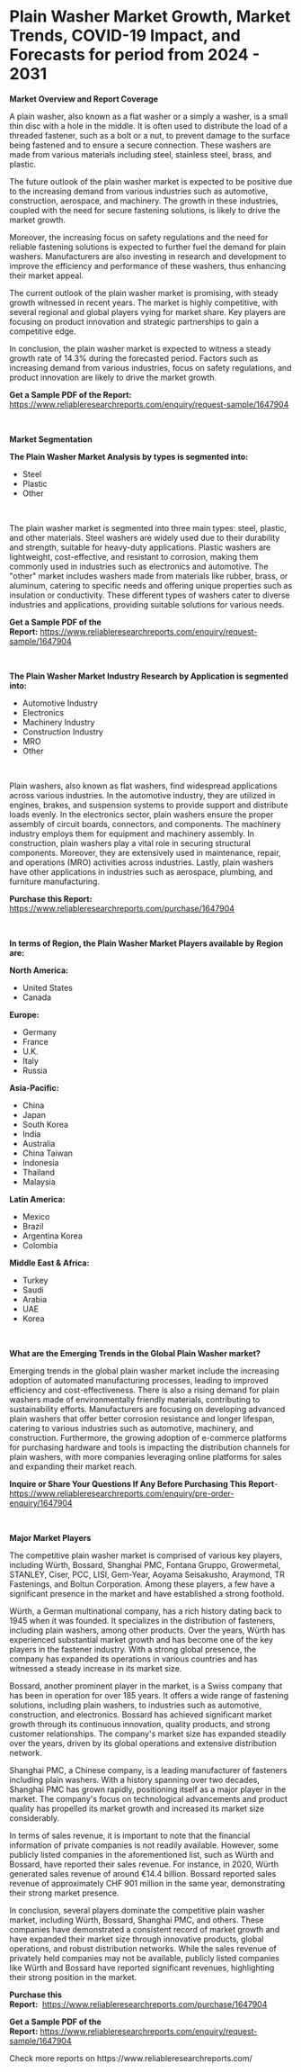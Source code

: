 <p><h1>Plain Washer Market Growth, Market Trends, COVID-19 Impact, and Forecasts for period from 2024 - 2031</h1></p><p><strong>Market Overview and Report Coverage</strong></p>
<p><p>A plain washer, also known as a flat washer or a simply a washer, is a small thin disc with a hole in the middle. It is often used to distribute the load of a threaded fastener, such as a bolt or a nut, to prevent damage to the surface being fastened and to ensure a secure connection. These washers are made from various materials including steel, stainless steel, brass, and plastic.</p><p>The future outlook of the plain washer market is expected to be positive due to the increasing demand from various industries such as automotive, construction, aerospace, and machinery. The growth in these industries, coupled with the need for secure fastening solutions, is likely to drive the market growth.</p><p>Moreover, the increasing focus on safety regulations and the need for reliable fastening solutions is expected to further fuel the demand for plain washers. Manufacturers are also investing in research and development to improve the efficiency and performance of these washers, thus enhancing their market appeal.</p><p>The current outlook of the plain washer market is promising, with steady growth witnessed in recent years. The market is highly competitive, with several regional and global players vying for market share. Key players are focusing on product innovation and strategic partnerships to gain a competitive edge.</p><p>In conclusion, the plain washer market is expected to witness a steady growth rate of 14.3% during the forecasted period. Factors such as increasing demand from various industries, focus on safety regulations, and product innovation are likely to drive the market growth.</p></p>
<p><strong>Get a Sample PDF of the Report:</strong> <a href="https://www.reliableresearchreports.com/enquiry/request-sample/1647904">https://www.reliableresearchreports.com/enquiry/request-sample/1647904</a></p>
<p>&nbsp;</p>
<p><strong>Market Segmentation</strong></p>
<p><strong>The Plain Washer Market Analysis by types is segmented into:</strong></p>
<p><ul><li>Steel</li><li>Plastic</li><li>Other</li></ul></p>
<p>&nbsp;</p>
<p><p>The plain washer market is segmented into three main types: steel, plastic, and other materials. Steel washers are widely used due to their durability and strength, suitable for heavy-duty applications. Plastic washers are lightweight, cost-effective, and resistant to corrosion, making them commonly used in industries such as electronics and automotive. The "other" market includes washers made from materials like rubber, brass, or aluminum, catering to specific needs and offering unique properties such as insulation or conductivity. These different types of washers cater to diverse industries and applications, providing suitable solutions for various needs.</p></p>
<p><strong>Get a Sample PDF of the Report:</strong>&nbsp;<a href="https://www.reliableresearchreports.com/enquiry/request-sample/1647904">https://www.reliableresearchreports.com/enquiry/request-sample/1647904</a></p>
<p>&nbsp;</p>
<p><strong>The Plain Washer Market Industry Research by Application is segmented into:</strong></p>
<p><ul><li>Automotive Industry</li><li>Electronics</li><li>Machinery Industry</li><li>Construction Industry</li><li>MRO</li><li>Other</li></ul></p>
<p>&nbsp;</p>
<p><p>Plain washers, also known as flat washers, find widespread applications across various industries. In the automotive industry, they are utilized in engines, brakes, and suspension systems to provide support and distribute loads evenly. In the electronics sector, plain washers ensure the proper assembly of circuit boards, connectors, and components. The machinery industry employs them for equipment and machinery assembly. In construction, plain washers play a vital role in securing structural components. Moreover, they are extensively used in maintenance, repair, and operations (MRO) activities across industries. Lastly, plain washers have other applications in industries such as aerospace, plumbing, and furniture manufacturing.</p></p>
<p><strong>Purchase this Report:</strong>&nbsp; <a href="https://www.reliableresearchreports.com/purchase/1647904">https://www.reliableresearchreports.com/purchase/1647904</a></p>
<p>&nbsp;</p>
<p><strong>In terms of Region, the Plain Washer Market Players available by Region are:</strong></p>
<p>
    <p> <strong> North America: </strong>
        <ul>
            <li>United States</li>
            <li>Canada</li>
        </ul>
        </p> 
    <p> <strong> Europe: </strong>
        <ul>
            <li>Germany</li>
            <li>France</li>
            <li>U.K.</li>
            <li>Italy</li>
            <li>Russia</li>
        </ul>
        </p> 
    <p> <strong> Asia-Pacific: </strong>
        <ul>
            <li>China</li>
            <li>Japan</li>
            <li>South Korea</li>
            <li>India</li>
            <li>Australia</li>
            <li>China Taiwan</li>
            <li>Indonesia</li>
            <li>Thailand</li>
            <li>Malaysia</li>
        </ul>
        </p> 
    <p> <strong> Latin America: </strong>
        <ul>
            <li>Mexico</li>
            <li>Brazil</li>
            <li>Argentina Korea</li>
            <li>Colombia</li>
        </ul>
        </p> 
    <p> <strong> Middle East & Africa: </strong>
        <ul>
            <li>Turkey</li>
            <li>Saudi</li>
            <li>Arabia</li>
            <li>UAE</li>
            <li>Korea</li>
        </ul>
    </p>
    </p>
<p>&nbsp;</p>
<p><strong>What are the Emerging Trends in the Global Plain Washer market?</strong></p>
<p><p>Emerging trends in the global plain washer market include the increasing adoption of automated manufacturing processes, leading to improved efficiency and cost-effectiveness. There is also a rising demand for plain washers made of environmentally friendly materials, contributing to sustainability efforts. Manufacturers are focusing on developing advanced plain washers that offer better corrosion resistance and longer lifespan, catering to various industries such as automotive, machinery, and construction. Furthermore, the growing adoption of e-commerce platforms for purchasing hardware and tools is impacting the distribution channels for plain washers, with more companies leveraging online platforms for sales and expanding their market reach.</p></p>
<p><strong>Inquire or Share Your Questions If Any Before Purchasing This Report</strong>- <a href="https://www.reliableresearchreports.com/enquiry/pre-order-enquiry/1647904">https://www.reliableresearchreports.com/enquiry/pre-order-enquiry/1647904</a></p>
<p>&nbsp;</p>
<p><strong>Major Market Players</strong></p>
<p><p>The competitive plain washer market is comprised of various key players, including Würth, Bossard, Shanghai PMC, Fontana Gruppo, Growermetal, STANLEY, Ciser, PCC, LISI, Gem-Year, Aoyama Seisakusho, Araymond, TR Fastenings, and Boltun Corporation. Among these players, a few have a significant presence in the market and have established a strong foothold.</p><p>Würth, a German multinational company, has a rich history dating back to 1945 when it was founded. It specializes in the distribution of fasteners, including plain washers, among other products. Over the years, Würth has experienced substantial market growth and has become one of the key players in the fastener industry. With a strong global presence, the company has expanded its operations in various countries and has witnessed a steady increase in its market size.</p><p>Bossard, another prominent player in the market, is a Swiss company that has been in operation for over 185 years. It offers a wide range of fastening solutions, including plain washers, to industries such as automotive, construction, and electronics. Bossard has achieved significant market growth through its continuous innovation, quality products, and strong customer relationships. The company's market size has expanded steadily over the years, driven by its global operations and extensive distribution network.</p><p>Shanghai PMC, a Chinese company, is a leading manufacturer of fasteners including plain washers. With a history spanning over two decades, Shanghai PMC has grown rapidly, positioning itself as a major player in the market. The company's focus on technological advancements and product quality has propelled its market growth and increased its market size considerably.</p><p>In terms of sales revenue, it is important to note that the financial information of private companies is not readily available. However, some publicly listed companies in the aforementioned list, such as Würth and Bossard, have reported their sales revenue. For instance, in 2020, Würth generated sales revenue of around €14.4 billion. Bossard reported sales revenue of approximately CHF 901 million in the same year, demonstrating their strong market presence.</p><p>In conclusion, several players dominate the competitive plain washer market, including Würth, Bossard, Shanghai PMC, and others. These companies have demonstrated a consistent record of market growth and have expanded their market size through innovative products, global operations, and robust distribution networks. While the sales revenue of privately held companies may not be available, publicly listed companies like Würth and Bossard have reported significant revenues, highlighting their strong position in the market.</p></p>
<p><strong>Purchase this Report:</strong>&nbsp;&nbsp;<a href="https://www.reliableresearchreports.com/purchase/1647904">https://www.reliableresearchreports.com/purchase/1647904</a></p>
<p></p>
<p><strong>Get a Sample PDF of the Report:</strong>&nbsp;<a href="https://www.reliableresearchreports.com/enquiry/request-sample/1647904">https://www.reliableresearchreports.com/enquiry/request-sample/1647904</a></p>
<p>Check more reports on https://www.reliableresearchreports.com/</p>